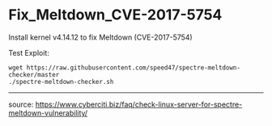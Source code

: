 # Fix_Meltdown_CVE-2017-5754
Install kernel v4.14.12 to fix Meltdown (CVE-2017-5754)


Test Exploit:
```shell
wget https://raw.githubusercontent.com/speed47/spectre-meltdown-checker/master
./spectre-meltdown-checker.sh
```

***

source: https://www.cyberciti.biz/faq/check-linux-server-for-spectre-meltdown-vulnerability/
